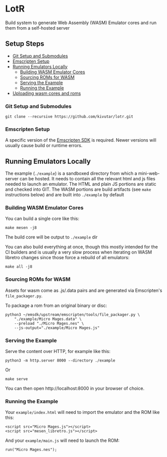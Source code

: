 # LotR

Build system to generate Web Assembly (WASM) Emulator cores and run them from a self-hosted server

## Setup Steps

  - [Git Setup and Submodules](#git-setup-and-submodules)
  - [Emscripten Setup](#emscripten-setup)
  - [Running Emulators Locally](#running-emulators-locally)
    - [Building WASM Emulator Cores](#building-wasm-emulator-cores)
    - [Sourcing ROMs for WASM](#sourcing-roms-for-wasm)
    - [Serving the Example](#serving-the-example)
    - [Running the Example](#running-the-example)
  - [Uploading wasm cores and roms](#uploading-wasm-cores-and-roms)

### Git Setup and Submodules

    git clone --recursive https://github.com/kivutar/lotr.git

### Emscripten Setup

A specific version of the [Emscripten SDK](https://emscripten.org/docs/getting_started/downloads.html) is required.
Newer versions will usually cause build or runtime errors.

## Running Emulators Locally

The example (`./example`) is a sandboxed directory from which a mini-web-server can be hosted. It needs to contain
all the relevant html and js files needed to launch an emulator. The HTML and plain JS portions are static and
checked into GIT. The WASM portions are build artifacts (see `make` instructions below) and are built into `./example`
by default

### Building WASM Emulator Cores

You can build a single core like this:

    make mesen -j8

The build core will be output to `./example` dir

You can also build everything at once, though this mostly intended for the CI builders and is usually
a very slow process when iterating on WASM libretro changes since those force a rebuild of all emulators:

    make all -j8

### Sourcing ROMs for WASM

Assets for wasm come as .js/.data pairs and are generated via Emscripten's `file_packager.py`.

To package a rom from an original binary or disc:

    python3 ~/emsdk/upstream/emscripten/tools/file_packager.py \
        "./example/Micro Mages.data" \
        --preload "./Micro Mages.nes" \
        --js-output="./example/Micro Mages.js"

### Serving the Example

Serve the content over HTTP, for example like this:

    python3 -m http.server 8000 --directory ./example

Or

    make serve

You can then open http://localhost:8000 in your browser of choice.

### Running the Example

Your `example/index.html` will need to import the emulator and the ROM like this:

    <script src="Micro Mages.js"></script>
    <script src="mesen_libretro.js"></script>

And your `example/main.js` will need to launch the ROM:

    run("Micro Mages.nes");
